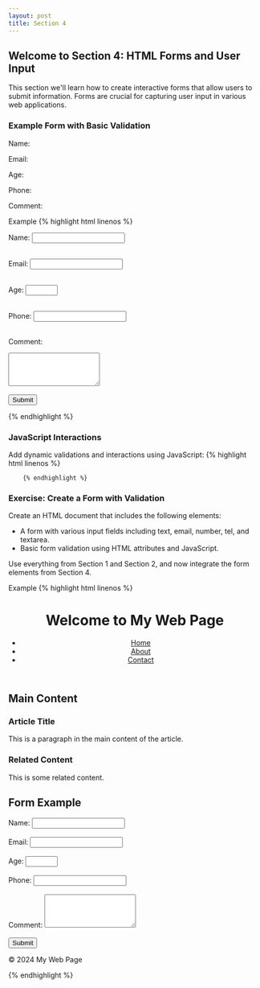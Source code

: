 ```yaml
---
layout: post
title: Section 4
---
```


## Welcome to Section 4: HTML Forms and User Input

This section we'll learn how to create interactive forms that allow users to submit information. Forms are crucial for capturing user input in various web applications.

### Example Form with Basic Validation

Name:   
  
Email:   
  
Age:   
  
Phone:   
  
Comment:  
  

 Example
    {% highlight html linenos %}

<form action="submit.php" method="post" id="myForm">
  <label for="name">Name:</label>
  <input type="text" id="name" name="name" required /><br /><br />

  <label for="email">Email:</label>
  <input type="email" id="email" name="email" required /><br /><br />

  <label for="age">Age:</label>
  <input type="number" id="age" name="age" min="16" max="100" required /><br /><br />

  <label for="phone">Phone:</label>
  <input type="tel" id="phone" name="phone" pattern="\[0-9\]{3}\[0-9\]{3}\[0-9\]{4}" title="Please add your area code." required /><br /><br />

  <label for="comment">Comment:</label>
  <textarea id="comment" name="comment" rows="4" required></textarea><br /><br />

  <input type="submit" value="Submit" />
</form>
            {% endhighlight %}


### JavaScript Interactions

Add dynamic validations and interactions using JavaScript:
    {% highlight html linenos %}

<script>
document.getElementById('myForm').onsubmit = function() {
    let name = document.getElementById('name').value;
    if (name.length < 4) {
        alert('Name must be at least 4 characters long.');
        return false;
    }
    return true;
};
</script>
        {% endhighlight %}
    

### Exercise: Create a Form with Validation

Create an HTML document that includes the following elements:

*   A form with various input fields including text, email, number, tel, and textarea.
*   Basic form validation using HTML attributes and JavaScript.

Use everything from Section 1 and Section 2, and now integrate the form elements from Section 4.

 Example
    {% highlight html linenos %}

<!DOCTYPE html>
<html>
<head>
    <title>My Structured Web Page</title>
</head>
<body>
    <header>
        <h1>Welcome to My Web Page</h1>
        <nav>
            <ul>
                <li><a href="index.html">Home</a></li>
                <li><a href="about.html">About</a></li>
                <li><a href="contact.html">Contact</a></li>
            </ul>
        </nav>
    </header>
    <section>
        <h2>Main Content</h2>
        <article>
            <h3>Article Title</h3>
            <p>This is a paragraph in the main content of the article.</p>
        </article>
    </section>
    <aside>
        <h3>Related Content</h3>
        <p>This is some related content.</p>
    </aside>
    <section>
        <h2>Form Example</h2>
        <form action="submit.php" method="post" id="myForm">
            <label for="name">Name:</label>
            <input type="text" id="name" name="name" required /><br /><br />
            <label for="email">Email:</label>
            <input type="email" id="email" name="email" required /><br /><br />
            <label for="age">Age:</label>
            <input type="number" id="age" name="age" min="16" max="100" required /><br /><br />
            <label for="phone">Phone:</label>
            <input type="tel" id="phone" name="phone" pattern="\[0-9\]{3}\[0-9\]{3}\[0-9\]{4}" title="Please add your area code." required /><br /><br />
            <label for="comment">Comment:</label>
            <textarea id="comment" name="comment" rows="4" required></textarea><br /><br />
            <input type="submit" value="Submit" />
        </form>
    </section>
    <footer>
        <p>© 2024 My Web Page</p>
    </footer>
</body>
</html>
        {% endhighlight %}
